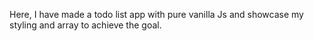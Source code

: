 Here, I have made a todo list app with pure vanilla Js and showcase my styling and array to achieve the goal.
